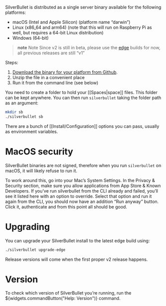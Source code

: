 SilverBullet is distributed as a single server binary available for the following platforms:

* macOS (Intel and Apple Silicon) (platform name “darwin”)
* Linux (x86_64 and arm64) (note that this will run on Raspberry Pi as well, but requires a 64-bit Linux distribution)
* Windows (64-bit)

> **note** Note
> Since v2 is still in beta, please use the [edge](https://github.com/silverbulletmd/silverbullet/releases/tag/edge) builds for now, all previous releases are still “v1”

Steps:
1. [Download the binary for your platform from Github](https://github.com/silverbulletmd/silverbullet/releases/tag/edge).
2. Unzip the file in a convenient place
3. Run it from the command line (see below)

You need to create a folder to hold your [[Spaces|space]] files. This folder can be kept anywhere. You can then run `silverbullet` taking the folder path as an argument:

```bash
mkdir sb
./silverbullet sb
```

There are a bunch of [[Install/Configuration]] options you can pass, usually as environment variables.

# MacOS security
SilverBullet binaries are not signed, therefore when you run `silverbullet` on macOS, it will likely refuse to run it.

To work around this, go into your Mac’s System Settings. In the Privacy & Security section, make sure you allow applications from App Store & Known Developers. If you’ve run silverbullet from the CLI already and failed, you’ll see it listed here with an option to override. Select that option and run it again from the CLI, you should now have an addition “Run anyway” button. Click it, authenticate and from this point all should be good.

# Upgrading
You can upgrade your SilverBullet install to the latest edge build using:

```bash
./silverbullet upgrade-edge
```

Release versions will come when the first proper v2 release happens.

# Version
To check which version of SilverBullet you’re running, run the ${widgets.commandButton("Help: Version")} command.
